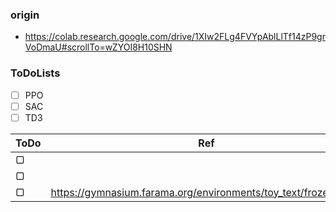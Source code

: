 ### origin
* https://colab.research.google.com/drive/1XIw2FLg4FVYpAblLlTf14zP9grVoDmaU#scrollTo=wZYOI8H10SHN

### ToDoLists
- [ ] PPO
- [ ] SAC
- [ ] TD3

ToDo     | Ref| My_Notes
-------- | -----| -----
▢  |  |
▢  |  |
▢   | https://gymnasium.farama.org/environments/toy_text/frozen_lake/|

